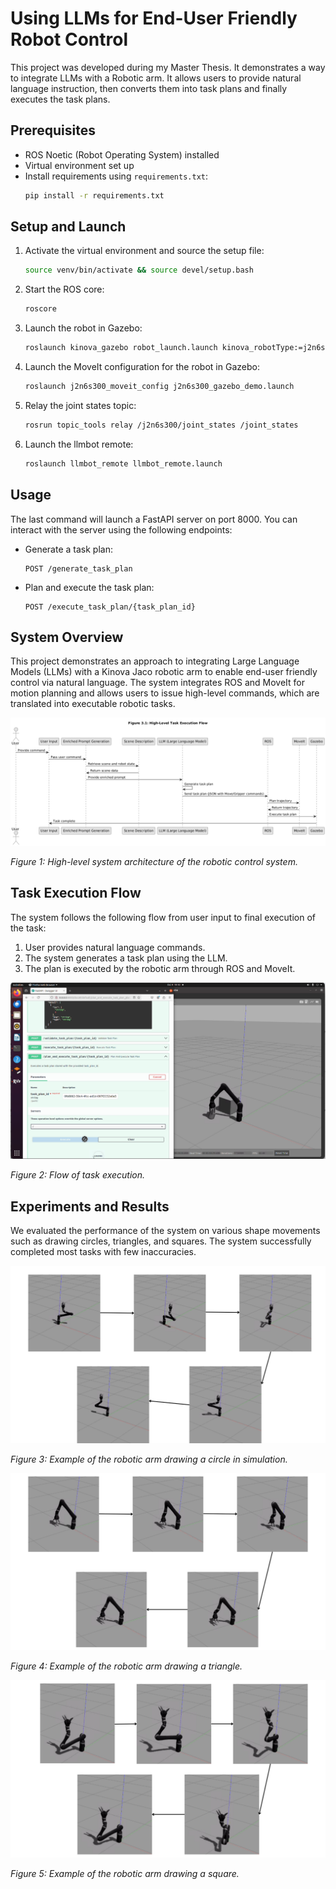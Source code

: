 # Using LLMs for End-User Friendly Robot Control

This project was developed during my Master Thesis. It demonstrates a way to integrate LLMs with a Robotic arm. It allows users to provide natural language instruction, then converts them into task plans and finally executes the task plans.

## Prerequisites

- ROS Noetic (Robot Operating System) installed
- Virtual environment set up
- Install requirements using `requirements.txt`:
    ```sh
    pip install -r requirements.txt
    ```

## Setup and Launch

1. Activate the virtual environment and source the setup file:
    ```sh
    source venv/bin/activate && source devel/setup.bash
    ```

2. Start the ROS core:
    ```sh
    roscore
    ```

3. Launch the robot in Gazebo:
    ```sh
    roslaunch kinova_gazebo robot_launch.launch kinova_robotType:=j2n6s300
    ```

4. Launch the MoveIt configuration for the robot in Gazebo:
    ```sh
    roslaunch j2n6s300_moveit_config j2n6s300_gazebo_demo.launch
    ```

5. Relay the joint states topic:
    ```sh
    rosrun topic_tools relay /j2n6s300/joint_states /joint_states
    ```

6. Launch the llmbot remote:
    ```sh
    roslaunch llmbot_remote llmbot_remote.launch
    ```

## Usage

The last command will launch a FastAPI server on port 8000. You can interact with the server using the following endpoints:

- Generate a task plan:
    ```http
    POST /generate_task_plan
    ```

- Plan and execute the task plan:
    ```http
    POST /execute_task_plan/{task_plan_id}
    ```
## System Overview

This project demonstrates an approach to integrating Large Language Models (LLMs) with a Kinova Jaco robotic arm to enable end-user friendly control via natural language. The system integrates ROS and MoveIt for motion planning and allows users to issue high-level commands, which are translated into executable robotic tasks.

![System Architecture](./assets/High-Level-Task-Execution-Flow.png)

*Figure 1: High-level system architecture of the robotic control system.*

## Task Execution Flow

The system follows the following flow from user input to final execution of the task:

1. User provides natural language commands.
2. The system generates a task plan using the LLM.
3. The plan is executed by the robotic arm through ROS and MoveIt.

![Task Execution Flow](./assets/flow4.png)

*Figure 2: Flow of task execution.*

## Experiments and Results

We evaluated the performance of the system on various shape movements such as drawing circles, triangles, and squares. The system successfully completed most tasks with few inaccuracies.

![Circle Movement](./assets/CircleMovement.png)

*Figure 3: Example of the robotic arm drawing a circle in simulation.*

![Triangle Movement](./assets/TriangleMovement.png)

*Figure 4: Example of the robotic arm drawing a triangle.*

![Square Movement](./assets/SquareMovement.png)

*Figure 5: Example of the robotic arm drawing a square.*

